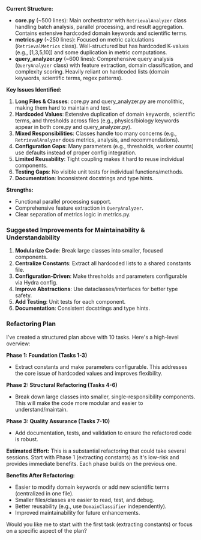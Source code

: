 
**Current Structure:**
- **core.py** (~500 lines): Main orchestrator with `RetrievalAnalyzer` class handling batch analysis, parallel processing, and result aggregation. Contains extensive hardcoded domain keywords and scientific terms.
- **metrics.py** (~250 lines): Focused on metric calculations (`RetrievalMetrics` class). Well-structured but has hardcoded K-values (e.g., [1,3,5,10]) and some duplication in metric computations.
- **query_analyzer.py** (~600 lines): Comprehensive query analysis (`QueryAnalyzer` class) with feature extraction, domain classification, and complexity scoring. Heavily reliant on hardcoded lists (domain keywords, scientific terms, regex patterns).

**Key Issues Identified:**
1. **Long Files & Classes**: core.py and query_analyzer.py are monolithic, making them hard to maintain and test.
2. **Hardcoded Values**: Extensive duplication of domain keywords, scientific terms, and thresholds across files (e.g., physics/biology keywords appear in both core.py and query_analyzer.py).
3. **Mixed Responsibilities**: Classes handle too many concerns (e.g., `RetrievalAnalyzer` does metrics, analysis, and recommendations).
4. **Configuration Gaps**: Many parameters (e.g., thresholds, worker counts) use defaults instead of proper config integration.
5. **Limited Reusability**: Tight coupling makes it hard to reuse individual components.
6. **Testing Gaps**: No visible unit tests for individual functions/methods.
7. **Documentation**: Inconsistent docstrings and type hints.

**Strengths:**
- Functional parallel processing support.
- Comprehensive feature extraction in `QueryAnalyzer`.
- Clear separation of metrics logic in metrics.py.

### Suggested Improvements for Maintainability & Understandability

1. **Modularize Code**: Break large classes into smaller, focused components.
2. **Centralize Constants**: Extract all hardcoded lists to a shared constants file.
3. **Configuration-Driven**: Make thresholds and parameters configurable via Hydra config.
4. **Improve Abstractions**: Use dataclasses/interfaces for better type safety.
5. **Add Testing**: Unit tests for each component.
6. **Documentation**: Consistent docstrings and type hints.

### Refactoring Plan

I've created a structured plan above with 10 tasks. Here's a high-level overview:

**Phase 1: Foundation (Tasks 1-3)**
- Extract constants and make parameters configurable. This addresses the core issue of hardcoded values and improves flexibility.

**Phase 2: Structural Refactoring (Tasks 4-6)**
- Break down large classes into smaller, single-responsibility components. This will make the code more modular and easier to understand/maintain.

**Phase 3: Quality Assurance (Tasks 7-10)**
- Add documentation, tests, and validation to ensure the refactored code is robust.

**Estimated Effort:** This is a substantial refactoring that could take several sessions. Start with Phase 1 (extracting constants) as it's low-risk and provides immediate benefits. Each phase builds on the previous one.

**Benefits After Refactoring:**
- Easier to modify domain keywords or add new scientific terms (centralized in one file).
- Smaller files/classes are easier to read, test, and debug.
- Better reusability (e.g., use `DomainClassifier` independently).
- Improved maintainability for future enhancements.

Would you like me to start with the first task (extracting constants) or focus on a specific aspect of the plan?